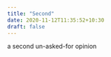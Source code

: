 ```yaml
---
title: "Second"
date: 2020-11-12T11:35:52+10:30
draft: false
---
```


a second un-asked-for opinion
